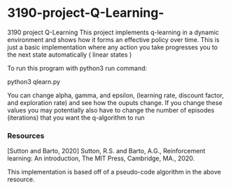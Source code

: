 # 3190-project-Q-Learning-
3190 project Q-Learning 
This project implements q-learning in a dynamic environment and shows how
it forms an effective policy over time. This is just a basic implementation where
any action you take progresses you to the next state automatically ( linear states )

To run this program with python3
run command:

python3 qlearn.py

You can change alpha, gamma, and epsilon, (learning rate, discount factor, and exploration rate) 
and see how the ouputs change. If you change these values you may potentially also have to change
the number of episodes (iterations) that you want the q-algorithm to run

### Resources
[Sutton and Barto, 2020] Sutton, R.S. and Barto, A.G., Reinforcement learning: An introduction, The MIT Press, Cambridge, MA., 2020.

This implementation is based off of a pseudo-code algorithm in the above resource.

